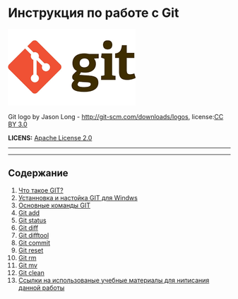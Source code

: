 # Инструкция по работе с Git

![git.logo](/index.png)

Git logo by Jason Long - http://git-scm.com/downloads/logos, license:[CC BY 3.0](https://creativecommons.org/licenses/by/3.0/deed.ru)

**LICENS:** [Apache License 2.0](/licens.md)
___
___
## Содержание
1. [Что такое GIT?](/what%20is%20git.md)
2. [Устанновка и настойка GIT для Windws](/installing%20git%20for%20windows.md)
3. [Основные команды GIT](/comands%20git.md)
4. [Git add](/git%20add.md)
5. [Git status](/git%20status.md)
6. [Git diff](/git%20diff.md)
7. [Git difftool](/git%20difftool.md)
8. [Git commit](/git%20commit.md)
9. [Git reset](/git%20reset.md)
10. [Git rm](/git%20rm.md)
11. [Git mv](/git%20md.md)
12. [Git clean](/git%20clean.md)
13. [Сcылки на использованые учебные материалы для ниписания данной работы](/literatyre.md)